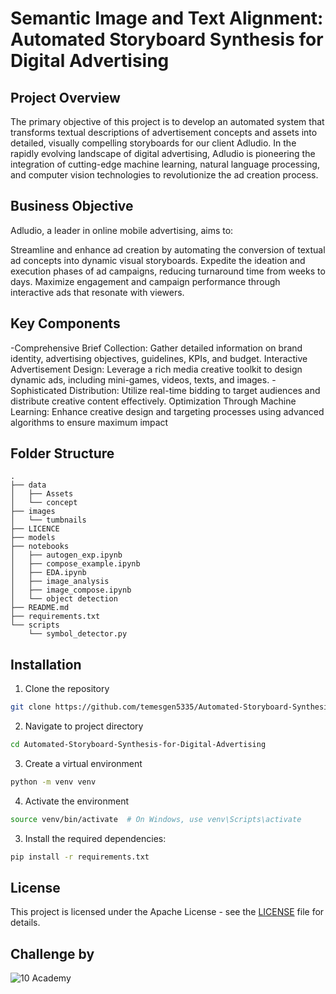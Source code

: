 # Semantic Image and Text Alignment: Automated Storyboard Synthesis for Digital Advertising


## Project Overview
The primary objective of this project is to develop an automated system that transforms textual descriptions of advertisement concepts and assets into detailed, visually compelling storyboards for our client Adludio. In the rapidly evolving landscape of digital advertising, Adludio is pioneering the integration of cutting-edge machine learning, natural language processing, and computer vision technologies to revolutionize the ad creation process.

## Business Objective

Adludio, a leader in online mobile advertising, aims to:

Streamline and enhance ad creation by automating the conversion of textual ad concepts into dynamic visual storyboards.
Expedite the ideation and execution phases of ad campaigns, reducing turnaround time from weeks to days.
Maximize engagement and campaign performance through interactive ads that resonate with viewers.

## Key Components

-Comprehensive Brief Collection: Gather detailed information on brand identity, advertising objectives, guidelines, KPIs, and budget.
Interactive Advertisement Design: Leverage a rich media creative toolkit to design dynamic ads, including mini-games, videos, texts, and images.
-Sophisticated Distribution: Utilize real-time bidding to target audiences and distribute creative content effectively.
Optimization Through Machine Learning: Enhance creative design and targeting processes using advanced algorithms to ensure maximum impact



## Folder Structure
    .
    ├── data
    │   ├── Assets
    │   └── concept
    ├── images
    │   └── tumbnails
    ├── LICENCE
    ├── models
    ├── notebooks
    │   ├── autogen_exp.ipynb
    │   ├── compose_example.ipynb
    │   ├── EDA.ipynb
    │   ├── image_analysis
    │   ├── image_compose.ipynb
    │   └── object detection
    ├── README.md
    ├── requirements.txt
    └── scripts
        └── symbol_detector.py

## Installation

1. Clone the repository

```sh
git clone https://github.com/temesgen5335/Automated-Storyboard-Synthesis-for-Digital-Advertising.git
```

2. Navigate to project directory

```sh
cd Automated-Storyboard-Synthesis-for-Digital-Advertising
```

3. Create a virtual environment

```sh
python -m venv venv
```

4. Activate the environment

```sh
source venv/bin/activate  # On Windows, use venv\Scripts\activate
```

3. Install the required dependencies:

```sh
pip install -r requirements.txt
```


## License

This project is licensed under the Apache License - see the  [LICENSE](LICENSE) file for details.


## Challenge by

![10 Academy](https://static.wixstatic.com/media/081e5b_5553803fdeec4cbb817ed4e85e1899b2~mv2.png/v1/fill/w_246,h_106,al_c,q_85,usm_0.66_1.00_0.01,enc_auto/10%20Academy%20FA-02%20-%20transparent%20background%20-%20cropped.png)